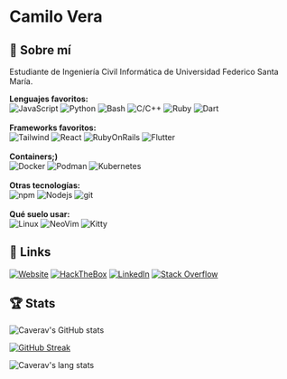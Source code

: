 # Camilo Vera

## 🚀 Sobre mí
Estudiante de Ingeniería Civil Informática de Universidad Federico Santa María.

  **Lenguajes favoritos:**
  <br>
  <img alt="JavaScript" src="https://img.shields.io/badge/JavaScript%20-%23F7DF1E.svg?style=for-the-badge&logo=javascript&logoColor=black" />
  <img alt="Python" src="https://img.shields.io/badge/Python%20-%233771A1.svg?style=for-the-badge&logo=python&logoColor=white" />
  <img alt="Bash" src="https://img.shields.io/badge/Bash%20-%233C4549.svg?style=for-the-badge&logo=gnubash&logoColor=white" />
  <img alt="C/C++" src="https://img.shields.io/badge/C/C++%20-%23659BD3.svg?style=for-the-badge&logo=c&logoColor=white" />
  <img alt="Ruby" src="https://img.shields.io/badge/Ruby%20-%23D30001.svg?style=for-the-badge&logo=ruby&logoColor=white" />
  <img alt="Dart" src="https://img.shields.io/badge/Dart%20-%2326B8F6.svg?style=for-the-badge&logo=dart&logoColor=white" />
  <br>
  <br>
  **Frameworks favoritos:**
  <br>
  <img alt="Tailwind" src="https://img.shields.io/badge/Tailwind%20-%231572B6.svg?style=for-the-badge&logo=tailwindcss&logoColor=white" />
  <img alt="React" src="https://img.shields.io/badge/-React-45b8d8?style=for-the-badge&logo=react&logoColor=white" />
  <img alt="RubyOnRails" src="https://img.shields.io/badge/-Ruby On Rails-D30001?style=for-the-badge&logo=rubyonrails&logoColor=white" />
  <img alt="Flutter" src="https://img.shields.io/badge/-Flutter-17BAFA?style=for-the-badge&logo=flutter&logoColor=white" />
  <br>
  <br>
  **Containers;)**
  <br>
  <img alt="Docker" src="https://img.shields.io/badge/-Docker-46a2f1?style=for-the-badge&logo=docker&logoColor=white" />
  <img alt="Podman" src="https://img.shields.io/badge/-Podman-1a051c?style=for-the-badge&logo=podman&logoColor=white" />
  <img alt="Kubernetes" src="https://img.shields.io/badge/-Kubernetes-316CE6?style=for-the-badge&logo=kubernetes&logoColor=white" />
  <br>
  <br>
  **Otras tecnologías:**
  <br>
  <img alt="npm" src="https://img.shields.io/badge/-NPM-CB3837?style=for-the-badge&logo=npm&logoColor=white" />
  <img alt="Nodejs" src="https://img.shields.io/badge/-Nodejs-43853d?style=for-the-badge&logo=Node.js&logoColor=white" />
  <img alt="git" src="https://img.shields.io/badge/-Git-F05032?style=for-the-badge&logo=git&logoColor=white" />
  <br>
  <br>
  **Qué suelo usar:**
  <br>
  <img alt="Linux" src="https://img.shields.io/badge/-Linux-black?style=for-the-badge&logo=linux&logoColor=white" />
  <img alt="NeoVim" src="https://img.shields.io/badge/-NeoVim-1064A7?style=for-the-badge&logo=neovim&logoColor=4F9840" />
  <img alt="Kitty" src="https://img.shields.io/badge/-Kitty-black?style=for-the-badge&logo=gnometerminal&logoColor=white" />
  
## 🔗 Links
<a href="https://camilo.fvv.cl/portafolio">![Website](https://img.shields.io/website?down_message=Si%20ves%20este%20mensaje%20robablemente%20expiró%20el%20certificado%20SSL;-;&style=for-the-badge&up_message=online&url=https%3A%2F%2Fcamilo.fvv.cl)</a>
<a href="https://app.hackthebox.com/users/738359"><img alt="HackTheBox" src="https://img.shields.io/badge/-Hack%20The%20Box-141D2B?style=for-the-badge&logo=hackthebox&logoColor=9FEF00"></a>
<a href="https://www.linkedin.com/in/camilo-vera-350986218/">![LinkedIn](https://img.shields.io/badge/LinkedIn-0077B5?style=for-the-badge&logo=linkedin&logoColor=white)</a>
<a href="https://stackoverflow.com/users/17388618/camilo-vera"><img alt="Stack Overflow" src="https://img.shields.io/badge/-Stack%20Overflow-FE7A16?style=for-the-badge&logo=stack-overflow&logoColor=white"></a>


## 🏆 Stats

![Caverav's GitHub stats](https://github-readme-stats.vercel.app/api?username=caverav&hide=issues&count_private=true&show_icons=true&theme=tokyonight)


[![GitHub Streak](https://github-readme-streak-stats.herokuapp.com?user=caverav&theme=tokyonight)](https://git.io/streak-stats)


![Caverav's lang stats](https://github-readme-stats.vercel.app/api/top-langs/?username=caverav&theme=tokyonight&layout=compact&langs_count=6)
